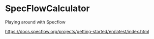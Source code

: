 # SpecFlowCalculator

Playing around with Specflow

https://docs.specflow.org/projects/getting-started/en/latest/index.html

